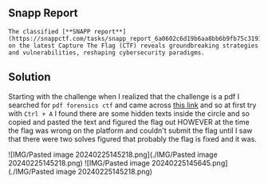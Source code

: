## Snapp Report

```
The classified [**SNAPP report**](https://snappctf.com/tasks/snapp_report_6a0602c6d19b6aa8bb6b9fb75c3191a941af30da.txz) on the latest Capture The Flag (CTF) reveals groundbreaking strategies and vulnerabilities, reshaping cybersecurity paradigms.
```

## Solution

Starting with the challenge when I realized that the challenge is a pdf I searched for `pdf forensics ctf` and came across [this link](https://github.com/xfinest/ctf-Hacker-Resources/blob/master/CTFs_and_WarGames/2014/CSAW-quals/forensics/obscurity/README.md) and so at first try with `Ctrl + A` I found there are some hidden texts inside the circle and so copied and pasted the text and figured the flag out HOWEVER at the time the flag was wrong on the platform and couldn't submit the flag until I saw that there were two solves figured that probably the flag is fixed and it was.

![IMG/Pasted image 20240225145218.png](./IMG/Pasted image 20240225145218.png)
![IMG/Pasted image 20240225145645.png](./IMG/Pasted image 20240225145218.png)